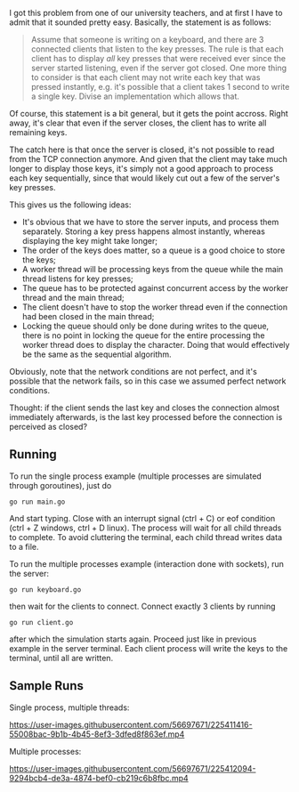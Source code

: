 I got this problem from one of our university teachers, and at first I have to admit that it sounded pretty easy. Basically, the statement is as follows:

> Assume that someone is writing on a keyboard, and there are 3 connected clients that listen to the key presses. The rule is that each client has to display _all_ key presses that were received ever since the server started listening, even if the server got closed. One more thing to consider is that each client may not write each key that was pressed instantly, e.g. it's possible that a client takes 1 second to write a single key. Divise an implementation which allows that.

Of course, this statement is a bit general, but it gets the point accross. Right away, it's clear that even if the server closes, the client has to write all remaining keys. 

The catch here is that once the server is closed, it's not possible to read from the TCP connection anymore. And given that the client may take much longer to display those keys, it's simply not a good approach to process each key sequentially, since that would likely cut out a few of the server's key presses.

This gives us the following ideas:

- It's obvious that we have to store the server inputs, and process them separately. Storing a key press happens almost instantly, whereas displaying the key might take longer;
- The order of the keys does matter, so a queue is a good choice to store the keys;
- A worker thread will be processing keys from the queue while the main thread listens for key presses;
- The queue has to be protected against concurrent access by the worker thread and the main thread;
- The client doesn't have to stop the worker thread even if the connection had been closed in the main thread;
- Locking the queue should only be done during writes to the queue, there is no point in locking the queue for the entire processing the worker thread does to display the character. Doing that would effectively be the same as the sequential algorithm.

Obviously, note that the network conditions are not perfect, and it's possible that the network fails, so in this case we assumed perfect network conditions.

Thought: if the client sends the last key and closes the connection almost immediately afterwards, is the last key processed before the connection is perceived as closed?

Running
-------

To run the single process example (multiple processes are simulated through goroutines), just do

```
go run main.go
```

And start typing. Close with an interrupt signal (ctrl + C) or eof condition (ctrl + Z windows, ctrl + D linux). The process will wait for all child threads to complete. To avoid cluttering the terminal, each child thread writes data to a file.

To run the multiple processes example (interaction done with sockets), run the server:

```
go run keyboard.go
```

then wait for the clients to connect. Connect exactly 3 clients by running

```
go run client.go
```

after which the simulation starts again. Proceed just like in previous example in the server terminal. Each client process will write the keys to the terminal, until all are written.

Sample Runs
-----------

Single process, multiple threads:

https://user-images.githubusercontent.com/56697671/225411416-55008bac-9b1b-4b45-8ef3-3dfed8f863ef.mp4

Multiple processes:

https://user-images.githubusercontent.com/56697671/225412094-9294bcb4-de3a-4874-bef0-cb219c6b8fbc.mp4
